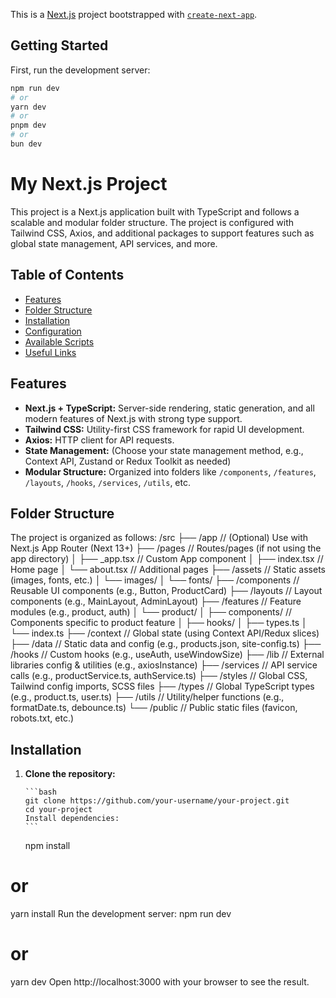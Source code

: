 This is a [Next.js](https://nextjs.org) project bootstrapped with [`create-next-app`](https://nextjs.org/docs/app/api-reference/cli/create-next-app).

## Getting Started

First, run the development server:

```bash
npm run dev
# or
yarn dev
# or
pnpm dev
# or
bun dev
```

# My Next.js Project

This project is a Next.js application built with TypeScript and follows a scalable and modular folder structure. The project is configured with Tailwind CSS, Axios, and additional packages to support features such as global state management, API services, and more.

## Table of Contents

- [Features](#features)
- [Folder Structure](#folder-structure)
- [Installation](#installation)
- [Configuration](#configuration)
- [Available Scripts](#available-scripts)
- [Useful Links](#useful-links)

## Features

- **Next.js + TypeScript:** Server-side rendering, static generation, and all modern features of Next.js with strong type support.
- **Tailwind CSS:** Utility-first CSS framework for rapid UI development.
- **Axios:** HTTP client for API requests.
- **State Management:** (Choose your state management method, e.g., Context API, Zustand or Redux Toolkit as needed)
- **Modular Structure:** Organized into folders like `/components`, `/features`, `/layouts`, `/hooks`, `/services`, `/utils`, etc.

## Folder Structure

The project is organized as follows:
/src
├── /app // (Optional) Use with Next.js App Router (Next 13+)
├── /pages // Routes/pages (if not using the app directory)
│ ├── \_app.tsx // Custom App component
│ ├── index.tsx // Home page
│ └── about.tsx // Additional pages
├── /assets // Static assets (images, fonts, etc.)
│ └── images/
│ └── fonts/
├── /components // Reusable UI components (e.g., Button, ProductCard)
├── /layouts // Layout components (e.g., MainLayout, AdminLayout)
├── /features // Feature modules (e.g., product, auth)
│ └── product/
│ ├── components/ // Components specific to product feature
│ ├── hooks/
│ ├── types.ts
│ └── index.ts
├── /context // Global state (using Context API/Redux slices)
├── /data // Static data and config (e.g., products.json, site-config.ts)
├── /hooks // Custom hooks (e.g., useAuth, useWindowSize)
├── /lib // External libraries config & utilities (e.g., axiosInstance)
├── /services // API service calls (e.g., productService.ts, authService.ts)
├── /styles // Global CSS, Tailwind config imports, SCSS files
├── /types // Global TypeScript types (e.g., product.ts, user.ts)
├── /utils // Utility/helper functions (e.g., formatDate.ts, debounce.ts)
└── /public // Public static files (favicon, robots.txt, etc.)

## Installation

1.  **Clone the repository:**

        ```bash
        git clone https://github.com/your-username/your-project.git
        cd your-project
        Install dependencies:
        ```

    npm install

# or

yarn install
Run the development server:
npm run dev

# or

yarn dev
Open http://localhost:3000 with your browser to see the result.
